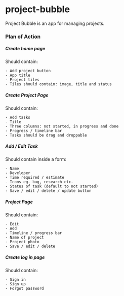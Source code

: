 # project-bubble


Project Bubble is an app for managing projects.

### Plan of Action

##### Create home page

Should contain:

    - Add project button
    - App title
    - Project tiles
    - Tiles should contain: image, title and status

##### Create Project Page

Should contain:

    - Add tasks
    - Title
    - Three columns: not started, in progress and done
    - Progress / timeline bar
    - Tasks should be drag and droppable

##### Add / Edit Task

Should contain inside a form:

    - Name
    - Developer
    - Time required / estimate
    - Icons eg. bug, research etc.
    - Status of task (default to not started)
    - Save / edit / delete / update button

##### Project Page

Should contain:

    - Edit
    - Add
    - Timeline / progress bar
    - Name of project
    - Project photo
    - Save / edit / delete

##### Create log in page

Should contain:

    - Sign in
    - Sign up
    - Forgot password
